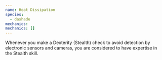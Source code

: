 ```yaml
---
name: Heat Dissipation
species:
  - dashade
mechanics:
mechanics: []
---
```

Whenever you make a Dexterity (Stealth) check to avoid detection by electronic sensors and cameras, you are considered to have expertise in the Stealth skill.
